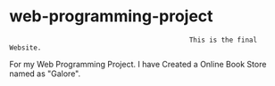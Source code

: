 # web-programming-project

                                                 This is the final Website.


For my Web Programming Project. I have Created a Online Book Store named as "Galore".
